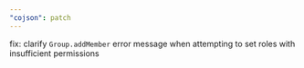 ```yaml
---
"cojson": patch
---
```


fix: clarify `Group.addMember` error message when attempting to set roles with insufficient permissions
